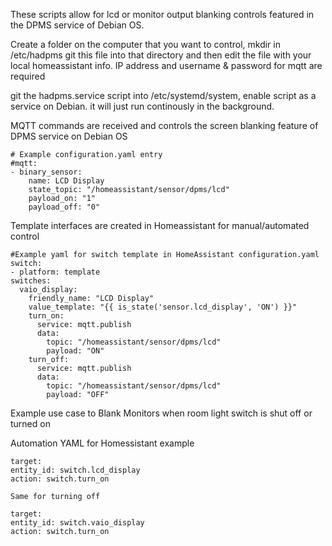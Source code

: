 These scripts allow for lcd or monitor output blanking controls featured in the DPMS service of Debian OS.
 
Create a folder on the computer that you want to control, mkdir in /etc/hadpms
 git this file into that directory and then edit the file with your local homeassistant info.
 	IP address and username & password for mqtt are required

git the hadpms.service script into /etc/systemd/system, enable script as a service on Debian.
 it will just run continously in the background.
 
 MQTT commands are received and controls the screen blanking feature of DPMS service on Debian OS

	# Example configuration.yaml entry
	#mqtt:
	- binary_sensor:
		name: LCD Display
    	state_topic: "/homeassistant/sensor/dpms/lcd"
    	payload_on: "1"
    	payload_off: "0"

Template interfaces are created in Homeassistant for manual/automated control

	#Example yaml for switch template in HomeAssistant configuration.yaml
	switch:
	- platform: template
    switches:
      vaio_display:
        friendly_name: "LCD Display"
        value_template: "{{ is_state('sensor.lcd_display', 'ON') }}"
        turn_on:
          service: mqtt.publish
          data:
            topic: "/homeassistant/sensor/dpms/lcd"
            payload: "ON"
        turn_off:
          service: mqtt.publish
          data:
            topic: "/homeassistant/sensor/dpms/lcd"
            payload: "OFF"



Example use case to Blank Monitors when room light switch is shut off or turned on

  Automation YAML for Homessistant example

 	target:
   	entity_id: switch.lcd_display
   	action: switch.turn_on
    
    Same for turning off

 	target:
  	entity_id: switch.vaio_display
	action: switch.turn_on
